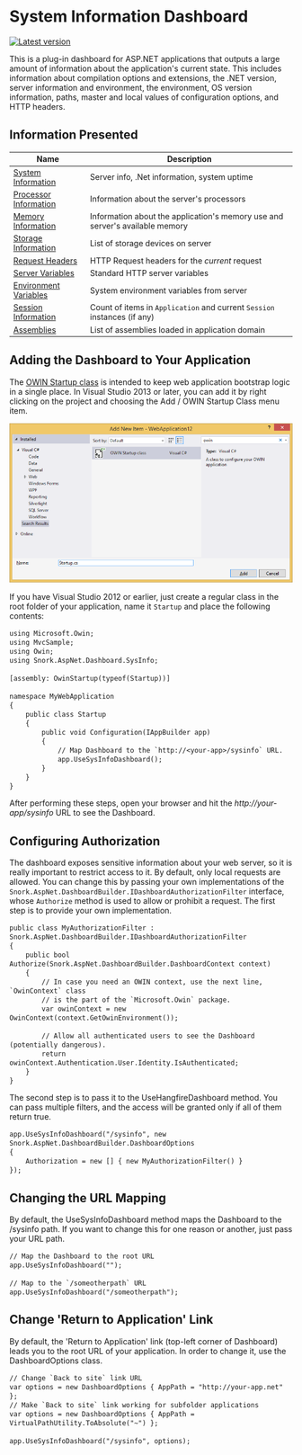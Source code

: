 ﻿
# System Information Dashboard
[![Latest version](https://img.shields.io/nuget/v/Snork.AspNet.Dashboard.SysInfo.svg)](https://www.nuget.org/packages/Snork.AspNet.Dashboard.SysInfo/) 


This is a plug-in dashboard for ASP.NET applications that outputs a large amount of information about the application's current state. This includes information about compilation options and extensions, the .NET version, server information and environment, the environment, OS version information, paths, master and local values of configuration options, and HTTP headers.

## Information Presented

|Name  | Description | 
|--|--| 
| [System Information](docs/01-system.png) | Server info, .Net information, system uptime | 
| [Processor Information](docs/02-processor.png) | Information about the server's processors | 
| [Memory Information](docs/03-memory.png) | Information about the application's memory use and server's available memory | 
| [Storage Information](docs/04-storage.png) | List of storage devices on server | 
| [Request Headers](docs/05-request-headers.png) | HTTP Request headers for the *current* request | 
| [Server Variables](docs/06-server-variables.png) | Standard HTTP server variables | 
| [Environment Variables](docs/07-environment-variables.png) | System environment variables from server | 
| [Session Information](docs/08-session.png) | Count of items in `Application` and current `Session` instances (if any) | 
| [Assemblies](docs/09-assemblies.png) | List of assemblies loaded in application domain | 


## Adding the Dashboard to Your Application
The [OWIN Startup class](https://docs.microsoft.com/en-us/aspnet/aspnet/overview/owin-and-katana/owin-startup-class-detection) is intended to keep web application bootstrap logic in a single place. In Visual Studio 2013 or later, you can add it by right clicking on the project and choosing the Add / OWIN Startup Class menu item.

![Adding startup class](docs/add-owin-startup.png)

If you have Visual Studio 2012 or earlier, just create a regular class in the root folder of your application, name it `Startup` and place the following contents:
```
using Microsoft.Owin;
using MvcSample;
using Owin;
using Snork.AspNet.Dashboard.SysInfo;

[assembly: OwinStartup(typeof(Startup))]

namespace MyWebApplication
{
    public class Startup
    {
        public void Configuration(IAppBuilder app)
        {
            // Map Dashboard to the `http://<your-app>/sysinfo` URL.
            app.UseSysInfoDashboard();
        }
    }
}
```
After performing these steps, open your browser and hit the *http://your-app/sysinfo* URL to see the Dashboard.

## Configuring Authorization
The dashboard exposes sensitive information about your web server, so it is really important to restrict access to it.  By default, only local requests are allowed.  You can change this by passing your own implementations of the `Snork.AspNet.DashboardBuilder.IDashboardAuthorizationFilter` interface, whose `Authorize` method is used to allow or prohibit a request. The first step is to provide your own implementation.

```
public class MyAuthorizationFilter : Snork.AspNet.DashboardBuilder.IDashboardAuthorizationFilter
{
    public bool Authorize(Snork.AspNet.DashboardBuilder.DashboardContext context)
    {
        // In case you need an OWIN context, use the next line, `OwinContext` class
        // is the part of the `Microsoft.Owin` package.
        var owinContext = new OwinContext(context.GetOwinEnvironment());

        // Allow all authenticated users to see the Dashboard (potentially dangerous).
        return owinContext.Authentication.User.Identity.IsAuthenticated;
    }
}
```

The second step is to pass it to the UseHangfireDashboard method. You can pass multiple filters, and the access will be granted only if all of them return true.

```
app.UseSysInfoDashboard("/sysinfo", new Snork.AspNet.DashboardBuilder.DashboardOptions
{
    Authorization = new [] { new MyAuthorizationFilter() }
});
```

## Changing the URL Mapping
By default, the UseSysInfoDashboard method maps the Dashboard to the /sysinfo path. If you want to change this for one reason or another, just pass your URL path.
```
// Map the Dashboard to the root URL
app.UseSysInfoDashboard("");

// Map to the `/someotherpath` URL
app.UseSysInfoDashboard("/someotherpath");
```

## Change 'Return to Application' Link
By default, the 'Return to Application' link (top-left corner of Dashboard) leads you to the root URL of your application. In order to change it, use the DashboardOptions class.

```
// Change `Back to site` link URL
var options = new DashboardOptions { AppPath = "http://your-app.net" };
// Make `Back to site` link working for subfolder applications
var options = new DashboardOptions { AppPath = VirtualPathUtility.ToAbsolute("~") };

app.UseSysInfoDashboard("/sysinfo", options);
```
